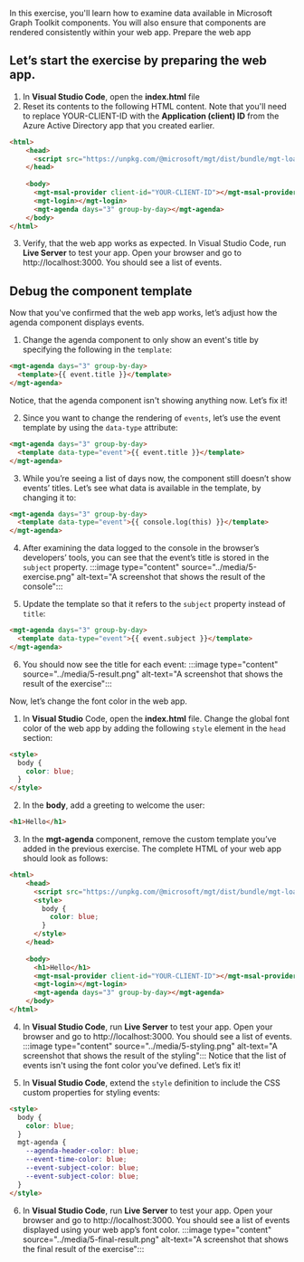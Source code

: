 In this exercise, you'll learn how to examine data available in Microsoft Graph Toolkit components. You will also ensure that components are rendered consistently within your web app.
Prepare the web app

## Let’s start the exercise by preparing the web app.
1.	In **Visual Studio Code**, open the **index.html** file
2.	Reset its contents to the following HTML content. Note that you'll need to replace YOUR-CLIENT-ID with the **Application (client) ID** from the Azure Active Directory app that you created earlier.

```html
<html>
    <head>
      <script src="https://unpkg.com/@microsoft/mgt/dist/bundle/mgt-loader.js"></script>
    </head>
    
    <body>
      <mgt-msal-provider client-id="YOUR-CLIENT-ID"></mgt-msal-provider>
      <mgt-login></mgt-login>
      <mgt-agenda days="3" group-by-day></mgt-agenda>
    </body>   
</html>
```

3.	Verify, that the web app works as expected. In Visual Studio Code, run **Live Server** to test your app. Open your browser and go to http://localhost:3000. You should see a list of events.

## Debug the component template

Now that you've confirmed that the web app works, let’s adjust how the agenda component displays events.
1.	Change the agenda component to only show an event's title by specifying the following in the `template`:

```html
<mgt-agenda days="3" group-by-day>
  <template>{{ event.title }}</template>
</mgt-agenda>
```
Notice, that the agenda component isn't showing anything now. Let’s fix it!

2.	Since you want to change the rendering of `events`, let’s use the event template by using the `data-type` attribute:

```html
<mgt-agenda days="3" group-by-day>
  <template data-type="event">{{ event.title }}</template>
</mgt-agenda>
```

3.	While you’re seeing a list of days now, the component still doesn’t show events’ titles. Let’s see what data is available in the template, by changing it to:

```html
<mgt-agenda days="3" group-by-day>
  <template data-type="event">{{ console.log(this) }}</template>
</mgt-agenda>
```

4.	After examining the data logged to the console in the browser’s developers’ tools, you can see that the event’s title is stored in the `subject` property.
:::image type="content" source="../media/5-exercise.png" alt-text="A screenshot that shows the result of the console":::

5.	Update the template so that it refers to the `subject` property instead of `title`:
```html
<mgt-agenda days="3" group-by-day>
  <template data-type="event">{{ event.subject }}</template>
</mgt-agenda>
```

6.	You should now see the title for each event:
:::image type="content" source="../media/5-result.png" alt-text="A screenshot that shows the result of the exercise":::


Now, let’s change the font color in the web app.
1.	In **Visual Studio** Code, open the **index.html** file. Change the global font color of the web app by adding the following `style` element in the `head` section:
```html
<style>
  body {
    color: blue;
  }
</style>
```

2.	In the **body**, add a greeting to welcome the user:
```html
<h1>Hello</h1>
```

3.	In the **mgt-agenda** component, remove the custom template you’ve added in the previous exercise. The complete HTML of your web app should look as follows:
```html
<html>
    <head>
      <script src="https://unpkg.com/@microsoft/mgt/dist/bundle/mgt-loader.js"></script>
      <style>
        body {
          color: blue;
        }
      </style>
    </head>
    
    <body>
      <h1>Hello</h1>
      <mgt-msal-provider client-id="YOUR-CLIENT-ID"></mgt-msal-provider>
      <mgt-login></mgt-login>
      <mgt-agenda days="3" group-by-day></mgt-agenda>
    </body>
</html>
```

4.	In **Visual Studio Code**, run **Live Server** to test your app. Open your browser and go to http://localhost:3000. You should see a list of events.
:::image type="content" source="../media/5-styling.png" alt-text="A screenshot that shows the result of the styling":::
Notice that the list of events isn't using the font color you've defined. Let’s fix it!

5. In **Visual Studio Code**, extend the `style` definition to include the CSS custom properties for styling events:
```html
<style>
  body {
    color: blue;
  }
  mgt-agenda {
    --agenda-header-color: blue;
    --event-time-color: blue;
    --event-subject-color: blue;
    --event-subject-color: blue;
  }
</style>
```

6. In **Visual Studio Code**, run **Live Server** to test your app. Open your browser and go to http://localhost:3000. You should see a list of events displayed using your web app’s font color.
:::image type="content" source="../media/5-final-result.png" alt-text="A screenshot that shows the final result of the exercise":::
